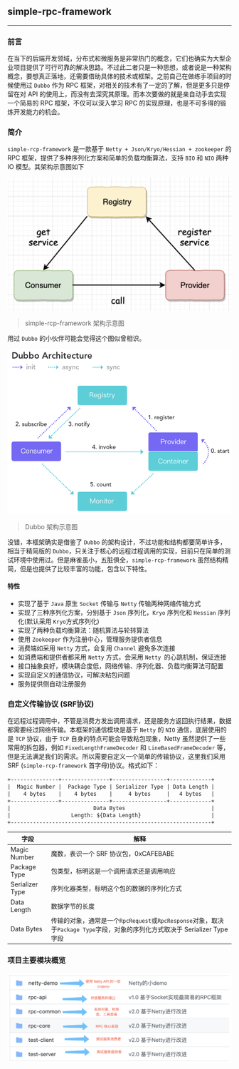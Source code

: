 ## simple-rpc-framework

***

### 前言


在当下的后端开发领域，分布式和微服务是非常热门的概念，它们也确实为大型企业项目提供了可行可靠的解决思路。不过此二者只是一种思想，或者说是一种架构概念，要想真正落地，还需要借助具体的技术或框架。之前自己在做练手项目的时候使用过 `Dubbo` 作为 RPC 框架，对相关的技术有了一定的了解，但是更多只是停留在对 API 的使用上，而没有去深究其原理。而本次要做的就是亲自动手去实现一个简易的 RPC 框架，不仅可以深入学习 RPC 的实现原理，也是不可多得的锻炼开发能力的机会。

### 简介

`simple-rcp-framework` 是一款基于 `Netty + Json/Kryo/Hessian + zookeeper` 的 RPC 框架，提供了多种序列化方案和简单的负载均衡算法，支持 `BIO` 和 `NIO` 两种 IO 模型。其架构示意图如下

![](./images/架构简图.jpg)
> simple-rcp-framework 架构示意图

用过 `Dubbo` 的小伙伴可能会觉得这个图似曾相识。

![](./images/Dubbo架构示意图.jpg)

> Dubbo 架构示意图

没错，本框架确实是借鉴了 `Dubbo` 的架构设计，不过功能和结构都要简单许多，相当于精简版的 `Dubbo`，只关注于核心的远程过程调用的实现，目前只在简单的测试环境中使用过。但是麻雀虽小，五脏俱全，`simple-rcp-framework` 虽然结构精简，但是也提供了比较丰富的功能，包含以下特性。

#### 特性

- 实现了基于 `Java` 原生 `Socket` 传输与 `Netty` 传输两种网络传输方式
- 实现了三种序列化方案，分别基于 `Json` 序列化，`Kryo` 序列化和 `Hessian` 序列化(默认采用 `Kryo`方式序列化)
- 实现了两种负载均衡算法：随机算法与轮转算法
- 使用 `Zookeeper` 作为注册中心，管理服务提供者信息
- 消费端如采用 `Netty` 方式，会复用 `Channel` 避免多次连接
- 如消费端和提供者都采用 `Netty` 方式，会采用 `Netty `的心跳机制，保证连接
- 接口抽象良好，模块耦合度低，网络传输、序列化器、负载均衡算法可配置
- 实现自定义的通信协议，可解决粘包问题
- 服务提供侧自动注册服务

### 自定义传输协议 (SRF协议)

在远程过程调用中，不管是消费方发出调用请求，还是服务方返回执行结果，数据都需要经过网络传输。本框架的通信模块是基于 `Netty` 的 `NIO` 通信，底层使用的是 `TCP` 协议，由于 `TCP` 自身的特点可能会导致粘包现象，Netty 虽然提供了一些常用的拆包器，例如 `FixedLengthFrameDecoder` 和 `LineBasedFrameDecoder` 等，但是无法满足我们的需求。所以需要自定义一个简单的传输协议，这里我们采用 SRF  (`simple-rcp-framework` 首字母)协议。格式如下：

```
+---------------+---------------+-----------------+-------------+
|  Magic Number |  Package Type | Serializer Type | Data Length |
|    4 bytes    |    4 bytes    |     4 bytes     |   4 bytes   |
+---------------+---------------+-----------------+-------------+
|                          Data Bytes                           |
|                   Length: ${Data Length}                      |
+---------------------------------------------------------------+
```

| 字段            | 解释                                                         |
| --------------- | ------------------------------------------------------------ |
| Magic Number    | 魔数，表识一个 SRF 协议包，0xCAFEBABE                        |
| Package Type    | 包类型，标明这是一个调用请求还是调用响应                     |
| Serializer Type | 序列化器类型，标明这个包的数据的序列化方式                   |
| Data Length     | 数据字节的长度                                               |
| Data Bytes      | 传输的对象，通常是一个`RpcRequest`或`RpcResponse`对象，取决于`Package Type`字段，对象的序列化方式取决于 Serializer Type 字段 |

### 项目主要模块概览

![](./images/项目主要模块概览.jpg)

